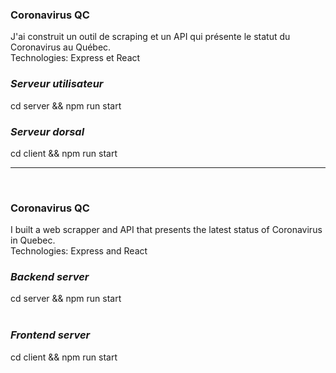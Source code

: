 ### Coronavirus QC

J'ai construit un outil de scraping et un API qui présente le statut du Coronavirus au Québec.<br>
Technologies: Express et React<br> 

### _Serveur utilisateur_
cd server && npm run start
<br>
### _Serveur dorsal_
cd client && npm run start 


------------------------------------------------------------------
<br>

### Coronavirus QC
I built a web scrapper and API that presents the latest status of Coronavirus in Quebec.<br>
Technologies: Express and React <br>


### _Backend server_
cd server && npm run start  <br />
<br>

### _Frontend server_
cd client && npm run start 

